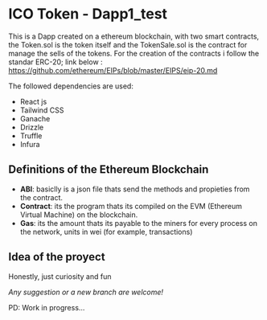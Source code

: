 # ICO Token - Dapp1_test

This is a Dapp created on a ethereum blockchain, with two smart contracts, the Token.sol is the token itself and the TokenSale.sol is the contract for manage the sells of the tokens.
For the creation of the contracts i follow the standar ERC-20; link below : 
https://github.com/ethereum/EIPs/blob/master/EIPS/eip-20.md

The followed dependencies are used:

- React js
- Tailwind CSS
- Ganache
- Drizzle
- Truffle   
- Infura

## Definitions of the Ethereum Blockchain

- **ABI**: basiclly is a json file thats send the methods and propieties from the contract.
- **Contract**: its the program thats its compiled on the EVM (Ethereum Virtual Machine) on the blockchain.
- **Gas**:  its the amount thats its payable to the miners for every process on the network, units in wei (for example, transactions)

## Idea of the proyect

Honestly, just curiosity and fun

*Any suggestion or a new branch are welcome!*

PD: Work in progress...